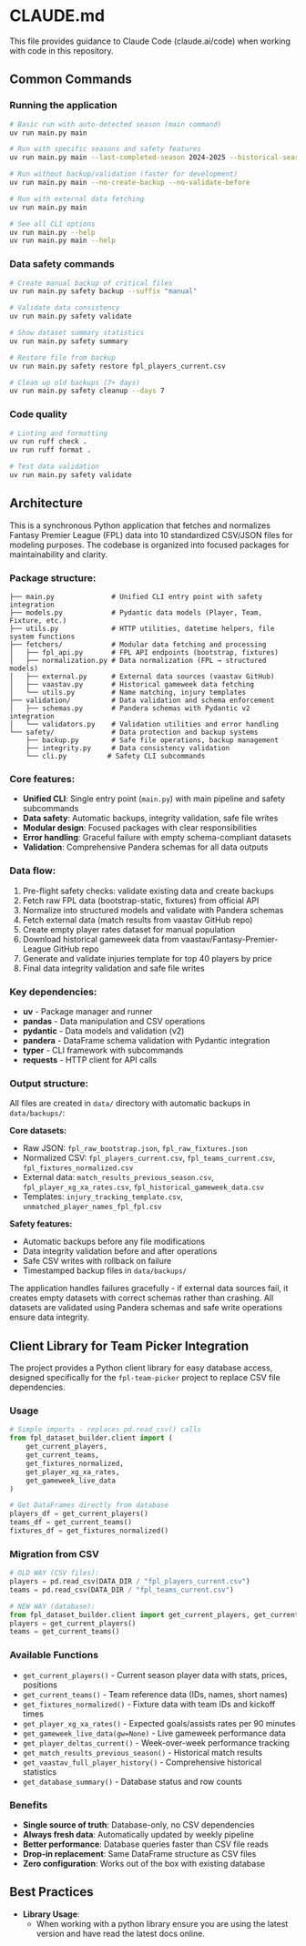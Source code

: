 # CLAUDE.md

This file provides guidance to Claude Code (claude.ai/code) when working with code in this repository.

## Common Commands

### Running the application
```bash
# Basic run with auto-detected season (main command)
uv run main.py main

# Run with specific seasons and safety features
uv run main.py main --last-completed-season 2024-2025 --historical-season 2023-24

# Run without backup/validation (faster for development)
uv run main.py main --no-create-backup --no-validate-before

# Run with external data fetching
uv run main.py main

# See all CLI options
uv run main.py --help
uv run main.py main --help
```

### Data safety commands
```bash
# Create manual backup of critical files
uv run main.py safety backup --suffix "manual"

# Validate data consistency
uv run main.py safety validate

# Show dataset summary statistics
uv run main.py safety summary

# Restore file from backup
uv run main.py safety restore fpl_players_current.csv

# Clean up old backups (7+ days)
uv run main.py safety cleanup --days 7
```

### Code quality
```bash
# Linting and formatting
uv run ruff check .
uv run ruff format .

# Test data validation
uv run main.py safety validate
```

## Architecture

This is a synchronous Python application that fetches and normalizes Fantasy Premier League (FPL) data into 10 standardized CSV/JSON files for modeling purposes. The codebase is organized into focused packages for maintainability and clarity.

### Package structure:
```
├── main.py              # Unified CLI entry point with safety integration
├── models.py            # Pydantic data models (Player, Team, Fixture, etc.)
├── utils.py             # HTTP utilities, datetime helpers, file system functions
├── fetchers/            # Modular data fetching and processing
│   ├── fpl_api.py       # FPL API endpoints (bootstrap, fixtures)
│   ├── normalization.py # Data normalization (FPL → structured models)
│   ├── external.py      # External data sources (vaastav GitHub)
│   ├── vaastav.py       # Historical gameweek data fetching
│   └── utils.py         # Name matching, injury templates
├── validation/          # Data validation and schema enforcement
│   ├── schemas.py       # Pandera schemas with Pydantic v2 integration
│   └── validators.py    # Validation utilities and error handling
└── safety/              # Data protection and backup systems
    ├── backup.py        # Safe file operations, backup management
    ├── integrity.py     # Data consistency validation
    └── cli.py          # Safety CLI subcommands
```

### Core features:
- **Unified CLI**: Single entry point (`main.py`) with main pipeline and safety subcommands
- **Data safety**: Automatic backups, integrity validation, safe file writes
- **Modular design**: Focused packages with clear responsibilities
- **Error handling**: Graceful failure with empty schema-compliant datasets
- **Validation**: Comprehensive Pandera schemas for all data outputs

### Data flow:
1. Pre-flight safety checks: validate existing data and create backups
2. Fetch raw FPL data (bootstrap-static, fixtures) from official API
3. Normalize into structured models and validate with Pandera schemas
4. Fetch external data (match results from vaastav GitHub repo)
5. Create empty player rates dataset for manual population
6. Download historical gameweek data from vaastav/Fantasy-Premier-League GitHub repo
7. Generate and validate injuries template for top 40 players by price
8. Final data integrity validation and safe file writes

### Key dependencies:
- **uv** - Package manager and runner
- **pandas** - Data manipulation and CSV operations
- **pydantic** - Data models and validation (v2)
- **pandera** - DataFrame schema validation with Pydantic integration
- **typer** - CLI framework with subcommands
- **requests** - HTTP client for API calls

### Output structure:
All files are created in `data/` directory with automatic backups in `data/backups/`:

**Core datasets:**
- Raw JSON: `fpl_raw_bootstrap.json`, `fpl_raw_fixtures.json`
- Normalized CSV: `fpl_players_current.csv`, `fpl_teams_current.csv`, `fpl_fixtures_normalized.csv`
- External data: `match_results_previous_season.csv`, `fpl_player_xg_xa_rates.csv`, `fpl_historical_gameweek_data.csv`
- Templates: `injury_tracking_template.csv`, `unmatched_player_names_fpl_fpl.csv`

**Safety features:**
- Automatic backups before any file modifications
- Data integrity validation before and after operations
- Safe CSV writes with rollback on failure
- Timestamped backup files in `data/backups/`

The application handles failures gracefully - if external data sources fail, it creates empty datasets with correct schemas rather than crashing. All datasets are validated using Pandera schemas and safe write operations ensure data integrity.

## Client Library for Team Picker Integration

The project provides a Python client library for easy database access, designed specifically for the `fpl-team-picker` project to replace CSV file dependencies.

### Usage
```python
# Simple imports - replaces pd.read_csv() calls
from fpl_dataset_builder.client import (
    get_current_players,
    get_current_teams,
    get_fixtures_normalized,
    get_player_xg_xa_rates,
    get_gameweek_live_data
)

# Get DataFrames directly from database
players_df = get_current_players()
teams_df = get_current_teams()
fixtures_df = get_fixtures_normalized()
```

### Migration from CSV
```python
# OLD WAY (CSV files):
players = pd.read_csv(DATA_DIR / "fpl_players_current.csv")
teams = pd.read_csv(DATA_DIR / "fpl_teams_current.csv")

# NEW WAY (database):
from fpl_dataset_builder.client import get_current_players, get_current_teams
players = get_current_players()
teams = get_current_teams()
```

### Available Functions
- `get_current_players()` - Current season player data with stats, prices, positions
- `get_current_teams()` - Team reference data (IDs, names, short names)
- `get_fixtures_normalized()` - Fixture data with team IDs and kickoff times
- `get_player_xg_xa_rates()` - Expected goals/assists rates per 90 minutes
- `get_gameweek_live_data(gw=None)` - Live gameweek performance data
- `get_player_deltas_current()` - Week-over-week performance tracking
- `get_match_results_previous_season()` - Historical match results
- `get_vaastav_full_player_history()` - Comprehensive historical statistics
- `get_database_summary()` - Database status and row counts

### Benefits
- **Single source of truth**: Database-only, no CSV dependencies
- **Always fresh data**: Automatically updated by weekly pipeline
- **Better performance**: Database queries faster than CSV file reads
- **Drop-in replacement**: Same DataFrame structure as CSV files
- **Zero configuration**: Works out of the box with existing database

## Best Practices

- **Library Usage**:
  - When working with a python library ensure you are using the latest version and have read the latest docs online.

